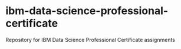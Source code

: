 # ibm-data-science-professional-certificate
Repository for IBM Data Science Professional Certificate assignments
